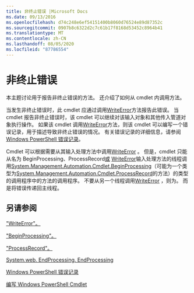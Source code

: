```yaml
---
title: 非终止错误 |Microsoft Docs
ms.date: 09/13/2016
ms.openlocfilehash: d74c248e6ef54151400b8060d76524e89d87352c
ms.sourcegitcommit: 0907b8c6322d2c7c61b17f8168d53452c8964b41
ms.translationtype: MT
ms.contentlocale: zh-CN
ms.lasthandoff: 08/05/2020
ms.locfileid: "87786554"
---
```

# <a name="non-terminating-errors"></a>非终止错误

本主题讨论用于报告非终止错误的方法。 还介绍了如何从 cmdlet 内调用方法。

当发生非终止错误时，此 cmdlet 应通过调用[WriteError](/dotnet/api/System.Management.Automation.Cmdlet.WriteError)方法报告此错误。 当 cmdlet 报告非终止错误时，该 cmdlet 可以继续对该输入对象和其他传入管道对象执行操作。 如果该 cmdlet 调用[WriteError](/dotnet/api/System.Management.Automation.Cmdlet.WriteError)方法，则该 cmdlet 可以编写一个错误记录，用于描述导致非终止错误的情况。 有关错误记录的详细信息，请参阅[Windows PowerShell 错误记录](./windows-powershell-error-records.md)。

Cmdlet 可以根据需要从其输入处理方法中调用[WriteError](/dotnet/api/System.Management.Automation.Cmdlet.WriteError) 。 但是，cmdlet 只能从名为 BeginProcessing、ProcessRecord[或](/dotnet/api/System.Management.Automation.Cmdlet.EndProcessing) [WriteError](/dotnet/api/System.Management.Automation.Cmdlet.WriteError)输入处理方法的线程调用[System.Management.Automation.Cmdlet.BeginProcessing](/dotnet/api/System.Management.Automation.Cmdlet.BeginProcessing)（可能为一个类型为[System.Management.Automation.Cmdlet.ProcessRecord](/dotnet/api/System.Management.Automation.Cmdlet.ProcessRecord)的方法）的类型的调用程序中的方法的调用程序。 不要从另一个线程调用[WriteError](/dotnet/api/System.Management.Automation.Cmdlet.WriteError) ，则为。 而是将错误传递回主线程。

## <a name="see-also"></a>另请参阅

["WriteError"。](/dotnet/api/System.Management.Automation.Cmdlet.WriteError)

["BeginProcessing"。](/dotnet/api/System.Management.Automation.Cmdlet.BeginProcessing)

["ProcessRecord"。](/dotnet/api/System.Management.Automation.Cmdlet.ProcessRecord)

[System.web. EndProcessing. EndProcessing](/dotnet/api/System.Management.Automation.Cmdlet.EndProcessing)

[Windows PowerShell 错误记录](./windows-powershell-error-records.md)

[编写 Windows PowerShell Cmdlet](./writing-a-windows-powershell-cmdlet.md)
